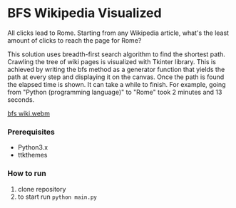 # BFS Wikipedia Visualized

All clicks lead to Rome. Starting from any Wikipedia article, what's the least amount of clicks to reach the page for Rome?

This solution uses breadth-first search algorithm to find the shortest path.
Crawling the tree of wiki pages is visualized with Tkinter library.
This is achieved by writing the bfs method as a generator function that yields the path at every step and displaying it on the canvas.
Once the path is found the elapsed time is shown.
It can take a while to finish. For example, going from "Python (programming language)" to "Rome" took 2 minutes and 13 seconds.


[bfs wiki.webm](https://user-images.githubusercontent.com/38633663/233581301-cc46599a-fad1-4716-b768-58ba1c3a26a7.webm)


### Prerequisites

- Python3.x
- ttkthemes

### How to run

1. clone repository
2. to start run `python main.py`
